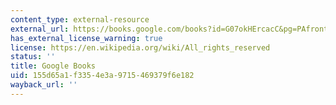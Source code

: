 ```yaml
---
content_type: external-resource
external_url: https://books.google.com/books?id=G07okHErcacC&pg=PAfrontcover#v=onepage&q&f=false
has_external_license_warning: true
license: https://en.wikipedia.org/wiki/All_rights_reserved
status: ''
title: Google Books
uid: 155d65a1-f335-4e3a-9715-469379f6e182
wayback_url: ''
---
```

